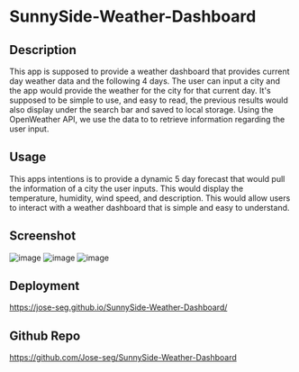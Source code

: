 # SunnySide-Weather-Dashboard

## Description 
This app is supposed to provide a weather dashboard that provides current day weather data and the following 4 days. The user can input a city
and the app would provide the weather for the city for that current day. It's supposed to be simple to use, and easy to read, the previous results would also display under the search bar and saved to local storage. Using the OpenWeather API, we use the data to to retrieve information regarding the user input.

## Usage 
This apps intentions is to provide a dynamic 5 day forecast that would pull the information of a city the user inputs. This would display
the temperature, humidity, wind speed, and description. This would allow users to interact with a weather dashboard that is simple and easy to understand. 

## Screenshot
![image](https://user-images.githubusercontent.com/122575280/228043001-f60f9bac-cae2-4718-91cb-23cedfe3b49e.png)
![image](https://user-images.githubusercontent.com/122575280/228043157-8fc14bcd-fcde-4a33-aad3-3c7fad82efab.png)
![image](https://user-images.githubusercontent.com/122575280/228043314-5a608bf3-7f3c-4fe0-89bc-f85139a74048.png)

## Deployment
https://jose-seg.github.io/SunnySide-Weather-Dashboard/
## Github Repo
https://github.com/Jose-seg/SunnySide-Weather-Dashboard